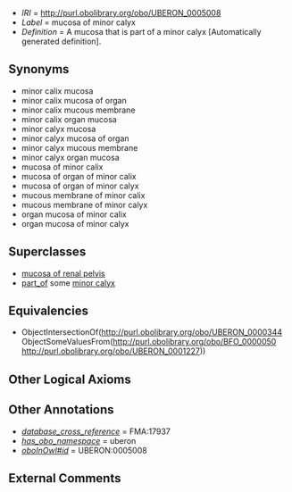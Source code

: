  * *IRI* = http://purl.obolibrary.org/obo/UBERON_0005008
 * *Label* = mucosa of minor calyx
 * *Definition* = A mucosa that is part of a minor calyx [Automatically generated definition].

## Synonyms

 * minor calix mucosa
 * minor calix mucosa of organ
 * minor calix mucous membrane
 * minor calix organ mucosa
 * minor calyx mucosa
 * minor calyx mucosa of organ
 * minor calyx mucous membrane
 * minor calyx organ mucosa
 * mucosa of minor calix
 * mucosa of organ of minor calix
 * mucosa of organ of minor calyx
 * mucous membrane of minor calix
 * mucous membrane of minor calyx
 * organ mucosa of minor calix
 * organ mucosa of minor calyx

## Superclasses

 * [mucosa of renal pelvis](../../UBERON/06/UBERON_0005006.md)
 * [part_of](../../BFO/50/BFO_0000050.md) some [minor calyx](../../UBERON/27/UBERON_0001227.md)

## Equivalencies

 * ObjectIntersectionOf(<http://purl.obolibrary.org/obo/UBERON_0000344> ObjectSomeValuesFrom(<http://purl.obolibrary.org/obo/BFO_0000050> <http://purl.obolibrary.org/obo/UBERON_0001227>))

## Other Logical Axioms


## Other Annotations

 * *[database_cross_reference](../../ef/oboInOwl#hasDbXref.md)* = FMA:17937
 * *[has_obo_namespace](../../ce/oboInOwl#hasOBONamespace.md)* = uberon
 * *[oboInOwl#id](../../id/oboInOwl#id.md)* = UBERON:0005008

## External Comments

